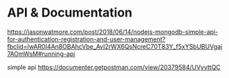 # API & Documentation

https://jasonwatmore.com/post/2018/06/14/nodejs-mongodb-simple-api-for-authentication-registration-and-user-management?fbclid=IwAR0I4An8OBAhcVbe_AvI2rWX6QsNcreC70T83Y_f5xYSbUBUVgaj7AOmWsM#running-api

simple api
https://documenter.getpostman.com/view/20379584/UVyvttQC

